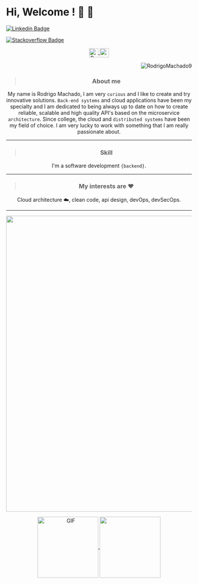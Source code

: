 # Hi, Welcome ! :shell: :snake:

[![Linkedin Badge](https://img.shields.io/badge/-rodrigomachado-blue?style=flat-square&logo=Linkedin&logoColor=white&link=https://www.linkedin.com/in/rodrigo-machado-6b0b33177/)](https://www.linkedin.com/in/rodrigo-machado-6b0b33177/)

[![Stackoverflow Badge](https://img.shields.io/badge/-rodrigomachado-black?style=flat-square&logo=Stackoverflow&logoColor=white&link=https://stackoverflow.com/users/11627266/rmachado?tab=profile)](https://stackoverflow.com/users/11627266/rmachado?tab=profile)

<p align="center">
  <a href="https://stackoverflow.com/users/11627266/rmachado?tab=profile">
    <div style="text-align: center;">
    <img align="center" alt="Badge" height="25" src="https://img.shields.io/badge/-rodrigomachado-black?style=flat-square&logo=Stackoverflow&logoColor=white&link=https://stackoverflow.com/users/11627266/rmachado?tab=profile" />
    <img
      align="center"
      height="25"
      src="https://github-readme-stats.vercel.app/api?username=RodrigoMachado9&count_private=true&show_icons=true&custom_title=Github%20Status&hide=issues&theme=gruvbox"
    />
  </a>
</p>

      

<p align="right">
	<img src="https://komarev.com/ghpvc/?username=RodrigoMachado9&label=Visitors" alt="RodrigoMachado9" />
	
</p>
  
>### About me  
My name is Rodrigo Machado, I am very ```curious``` and I like to create and try innovative solutions. ```Back-end systems``` and cloud applications have been my specialty and I am dedicated to being always up to date on how to create reliable, scalable and high quality API's based on the microservice ```architecture```.
Since college, the cloud and ```distributed systems``` have been my field of choice. I am very lucky to work with something that I am really passionate about. 

***

>### Skill
I'm a software development ```{backend}```.
***


>### My interests are ❤️ 
Cloud architecture ☁️, clean code, api design, devOps, devSecOps.
***
<a href="https://github.com/ryo-ma/github-profile-trophy">
  <img width=800 src="https://github-profile-trophy.vercel.app/?username=RodrigoMachado9&theme=chalk&column=8&no-frame=true&no-bg=true"/>
</a>


<p align="center">
  <a href="https://github.com/anuraghazra/github-readme-stats">
    <div style="text-align: center;">
    <img align="center" alt="GIF" height="165" src="https://media.giphy.com/media/du3J3cXyzhj75IOgvA/giphy.gif" />
    <img
      align="center"
      height="165"
      src="https://github-readme-stats.vercel.app/api?username=RodrigoMachado9&count_private=true&show_icons=true&custom_title=Github%20Status&hide=issues&theme=gruvbox"
    />
  </a>
</p>




